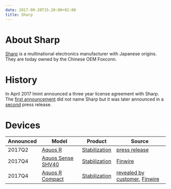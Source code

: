```yaml
---
date: 2017-09-20T15:20:00+02:00
title: Sharp
---
```

# About Sharp
[Sharp] is a multinational electronics manufacturer with Japanese origins. They are today owned by the Chinese OEM Foxconn.

# History
In April 2017 Imint announced a three year license agreement with Sharp. The [first announcement](http://imint.se/nyheter/20170406-imint-tecknar-trearigt-licensavtal-med-ny-kund/) did not name Sharp but it was later announced in a [second](http://imint.se/nyheter/20170418-imint-avtal-sharp/) press release.

# Devices

| Announced | Model                    | Product                  | Source                                                                                |
| --------- | ------------------------ | ------------------------ | ------------------------------------------------------------------------------------- |
| 2017Q2    | [Aquos R][SHARP_AQUOS_R] | [Stabilization][VH_STAB] | [press release](https://press.aktietorget.se/ImintImageIntelligence/83772/673082.pdf) |
| 2017Q4    | [Aquos Sense SHV40][SHARP_AQUOS_SENSE_SHV40] | [Stabilization][VH_STAB] | [Finwire](https://www.avanza.se/placera/telegram/2017/11/15/imint-imints-mjukvara-i-ny-smartphone-fran-sharp.html) |
| 2017Q4    | [Aquos R Compact][SHARP_AQUOS_R_COMPACT] | [Stabilization][VH_STAB] | [revealed by customer](http://www.sharp.co.jp/products/shv41/spec.html), [Finwire](https://www.avanza.se/placera/telegram/2017/12/22/imint-imints-mjukvara-i-ny-smartphone-fran-sharp.html) |

[SHARP]: http://www.sharp.co.jp/
[SHARP_AQUOS_R]: http://www.sharp.co.jp/products/sh03j/
[SHARP_AQUOS_SENSE_SHV40]: http://www.sharp.co.jp/products/shv40/
[SHARP_AQUOS_R_COMPACT]: http://www.sharp.co.jp/products/shv41/

[VH_STAB]: http://vidhance.com/solutions/video-stabilization/
